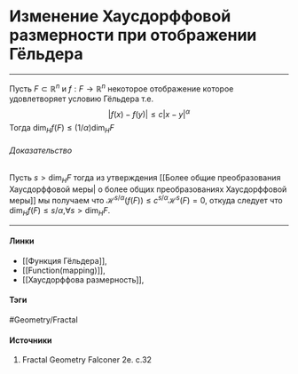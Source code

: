 # Изменение Хаусдорффовой размерности при отображении Гёльдера
***
Пусть $F\subset\mathbb{R}^{n}$ и $f:F\to\mathbb{R}^{n}$ некоторое отображение которое удовлетворяет условию Гёльдера т.е.
$$
|f(x)-f(y)|\le c|x-y|^{\alpha}
$$
Тогда $\dim_{H}f(F)\le(1/\alpha)\dim_{H}F$
###### Доказательство
Пусть $s>\dim_{H}F$ тогда из утверждения [[Более общие преобразования Хаусдорффовой меры| о более общих преобразованиях Хаусдорффовой меры]] мы получаем что $\mathcal{H}^{s/\alpha}(f(F))\le c^{s/\alpha}\mathcal{H}^{s}(F)=0$, откуда следует что $\dim_{H}f(F)\le s/\alpha$,$\forall s>\dim_{H}F$.
***
#### Линки
- [[Функция Гёльдера]],
- [[Function(mapping)]],
- [[Хаусдорффова размерность]],
#### Тэги
 #Geometry/Fractal 
#### Источники
1. Fractal Geometry Falconer 2e. c.32